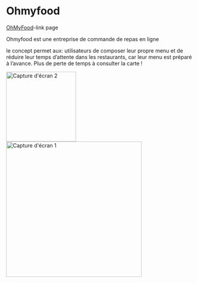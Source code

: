 # Ohmyfood   

[OhMyFood](https://meriemno.github.io/ohmyfood/)-link page

Ohmyfood est une entreprise de commande de repas en ligne



le concept permet aux:
utilisateurs de composer leur propre menu et de réduire leur temps d’attente dans les
restaurants, car leur menu est préparé à l’avance. Plus de perte de temps à consulter la
carte !

<div>
  
  <img width="187" alt="Capture d'écran 2" src="https://github.com/meriemno/ohmyfood/assets/148343288/01ec7eaf-51f7-496b-9db9-c5690ba71c29">
  
  <img width="363" alt="Capture d'écran 1" src="https://github.com/meriemno/ohmyfood/assets/148343288/28277209-6e33-4f31-8f7c-6d453a4ed763">
</div>


